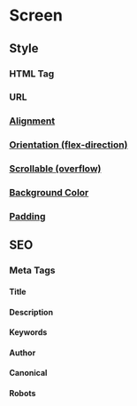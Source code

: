 # Screen

## Style

### HTML Tag



### URL



### [Alignment](basic-properties/#alignment)

### [Orientation (flex-direction)](basic-properties/#orientation-flex-direction)

### [Scrollable (overflow)](basic-properties/#scrollable-overflow)

### [Background Color](basic-properties/#background-color)

### [Padding](basic-properties/#padding)

## SEO

### Meta Tags

#### Title

#### Description

#### Keywords

#### Author

#### Canonical

#### Robots
